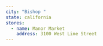 ```yaml
---
city: "Bishop "
state: california
stores:
  - name: Manor Market
    address: 3100 West Line Street
---
```

